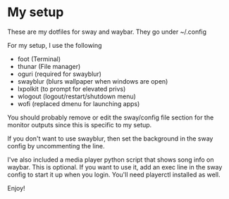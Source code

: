 # My setup

These are my dotfiles for sway and waybar.  They go under ~/.config

For my setup, I use the following
- foot (Terminal)
- thunar (File manager)
- oguri (required for swayblur)
- swayblur (blurs wallpaper when windows are open)
- lxpolkit (to prompt for elevated privs)
- wlogout (logout/restart/shutdown menu)
- wofi (replaced dmenu for launching apps)

You should probably remove or edit the sway/config file section for the monitor outputs since this is specific to my setup.

If you don't want to use swayblur, then set the background in the sway config by uncommenting the line.

I've also included a media player python script that shows song info on waybar. This is optional. If you want to use it, add an exec line in the sway config to start it up when you login.  You'll need playerctl installed as well.

Enjoy!
